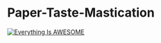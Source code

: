 # Paper-Taste-Mastication


[![Everything Is AWESOME](https://github.com/Grzegorr/Paper-Taste-Mastication/tree/main/README_media/thumbnail.jpg)](https://www.youtube.com/watch?v=ms78UF4-4cw)
